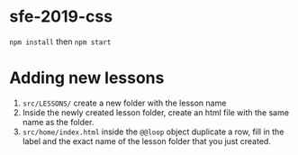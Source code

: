 # sfe-2019-css
`npm install` then `npm start`

# Adding new lessons
1. `src/LESSONS/` create a new folder with the lesson name
2. Inside the newly created lesson folder, create an html file with the same name as the folder.
3. `src/home/index.html` inside the `@@loop` object duplicate a row, fill in the label and the exact name of the lesson folder that you just created.

